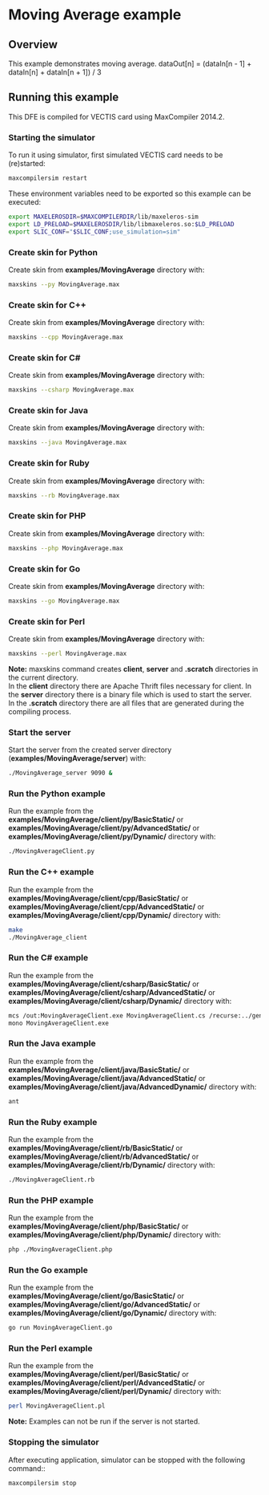# Moving Average example

## Overview

This example demonstrates moving average. dataOut[n] = (dataIn[n - 1] + dataIn[n] + dataIn[n + 1]) / 3

## Running this example

This DFE is compiled for VECTIS card using MaxCompiler 2014.2.

### Starting the simulator

To run it using simulator, first simulated VECTIS card needs to be (re)started:

```bash
maxcompilersim restart
```

These environment variables need to be exported so this example can be executed:

```bash
export MAXELEROSDIR=$MAXCOMPILERDIR/lib/maxeleros-sim
export LD_PRELOAD=$MAXELEROSDIR/lib/libmaxeleros.so:$LD_PRELOAD
export SLIC_CONF="$SLIC_CONF;use_simulation=sim"
```

### Create skin for Python

Create skin from **examples/MovingAverage** directory with:

```bash
maxskins --py MovingAverage.max
```

### Create skin for C++

Create skin from **examples/MovingAverage** directory with:

```bash
maxskins --cpp MovingAverage.max
```

### Create skin for C# 

Create skin from **examples/MovingAverage** directory with:

```bash
maxskins --csharp MovingAverage.max
```

### Create skin for Java

Create skin from **examples/MovingAverage** directory with:

```bash
maxskins --java MovingAverage.max
```
    
### Create skin for Ruby

Create skin from **examples/MovingAverage** directory with:

```bash
maxskins --rb MovingAverage.max
```

### Create skin for PHP

Create skin from **examples/MovingAverage** directory with:

```bash
maxskins --php MovingAverage.max
```

### Create skin for Go

Create skin from **examples/MovingAverage** directory with:

```bash
maxskins --go MovingAverage.max
```

### Create skin for Perl

Create skin from **examples/MovingAverage** directory with:

```bash
maxskins --perl MovingAverage.max
```

**Note:** maxskins command creates **client**, **server** and **.scratch** directories in the current directory.    
In the **client** directory there are Apache Thrift files necessary for client. 
In the **server** directory there is a binary file which is used to start the server.   
In the **.scratch** directory there are all files that are generated during the compiling process.  

### Start the server

Start the server from the created server directory (**examples/MovingAverage/server**) with:

```bash
./MovingAverage_server 9090 &
```

### Run the Python example

Run the example from the **examples/MovingAverage/client/py/BasicStatic/** or **examples/MovingAverage/client/py/AdvancedStatic/** or **examples/MovingAverage/client/py/Dynamic/** directory with:

```bash
./MovingAverageClient.py
```

### Run the C++ example

Run the example from the **examples/MovingAverage/client/cpp/BasicStatic/** or **examples/MovingAverage/client/cpp/AdvancedStatic/** or **examples/MovingAverage/client/cpp/Dynamic/** directory with:

```bash
make
./MovingAverage_client
```

### Run the C# example

Run the example from the **examples/MovingAverage/client/csharp/BasicStatic/** or **examples/MovingAverage/client/csharp/AdvancedStatic/** or **examples/MovingAverage/client/csharp/Dynamic/** directory with:

```bash
mcs /out:MovingAverageClient.exe MovingAverageClient.cs /recurse:../gen-csharp/com/maxeler/MovingAverage/*.cs /r:$MONO_PATH/Thrift.dll
mono MovingAverageClient.exe
```

### Run the Java example

Run the example from the **examples/MovingAverage/client/java/BasicStatic/** or **examples/MovingAverage/client/java/AdvancedStatic/** or **examples/MovingAverage/client/java/AdvancedDynamic/** directory with:

```bash
ant
```

### Run the Ruby example

Run the example from the **examples/MovingAverage/client/rb/BasicStatic/** or **examples/MovingAverage/client/rb/AdvancedStatic/** or **examples/MovingAverage/client/rb/Dynamic/** directory with:

```bash
./MovingAverageClient.rb
```

### Run the PHP example

Run the example from the **examples/MovingAverage/client/php/BasicStatic/** or **examples/MovingAverage/client/php/Dynamic/** directory with:

```bash
php ./MovingAverageClient.php
```

### Run the Go example

Run the example from the **examples/MovingAverage/client/go/BasicStatic/** or **examples/MovingAverage/client/go/AdvancedStatic/** or **examples/MovingAverage/client/go/Dynamic/** directory with:

```bash
go run MovingAverageClient.go
```

### Run the Perl example

Run the example from the **examples/MovingAverage/client/perl/BasicStatic/** or **examples/MovingAverage/client/perl/AdvancedStatic/** or **examples/MovingAverage/client/perl/Dynamic/** directory with:

```bash
perl MovingAverageClient.pl
```
    
**Note:** Examples can not be run if the server is not started. 

### Stopping the simulator

After executing application, simulator can be stopped with the following command::

```bash
maxcompilersim stop
```

